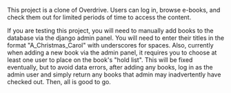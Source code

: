 This project is a clone of Overdrive.  Users can log in, browse e-books, and check them out for limited periods of time to access the content.  

If you are testing this project, you will need to manually add books to the database via the django admin panel.  You will need to enter their titles in the format "A_Christmas_Carol" with underscores for spaces.  Also, currently when adding a new book via the admin panel, it requires you to choose at least one user to place on the book's "hold list".  This will be fixed eventually, but to avoid data errors, after adding any books, log in as the admin user and simply return any books that admin may inadvertently have checked out.  Then, all is good to go.